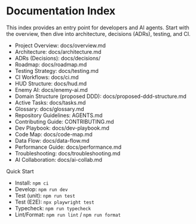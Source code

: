# Documentation Index

This index provides an entry point for developers and AI agents. Start with the overview, then dive into architecture, decisions (ADRs), testing, and CI.

- Project Overview: docs/overview.md
- Architecture: docs/architecture.md
- ADRs (Decisions): docs/decisions/
- Roadmap: docs/roadmap.md
- Testing Strategy: docs/testing.md
- CI Workflows: docs/ci.md
- HUD Structure: docs/hud.md
- Enemy AI: docs/enemy-ai.md
- Domain Structure (proposed DDD): docs/proposed-ddd-structure.md
- Active Tasks: docs/tasks.md
- Glossary: docs/glossary.md
- Repository Guidelines: AGENTS.md
- Contributing Guide: CONTRIBUTING.md
- Dev Playbook: docs/dev-playbook.md
- Code Map: docs/code-map.md
- Data Flow: docs/data-flow.md
- Performance Guide: docs/performance.md
- Troubleshooting: docs/troubleshooting.md
- AI Collaboration: docs/ai-collab.md

Quick Start

- Install: `npm ci`
- Develop: `npm run dev`
- Test (unit): `npm run test`
- Test (E2E): `npx playwright test`
- Typecheck: `npm run typecheck`
- Lint/Format: `npm run lint` / `npm run format`
